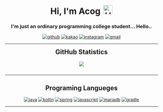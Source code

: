 <ul style="list-style: none;">

</ul>
<div align="center">
<h1>Hi, I'm Acog<img src="https://raw.githubusercontent.com/iampavangandhi/iampavangandhi/master/gifs/Hi.gif" alt="Hi" style="width: 30px;margin-left: 10px;"></h1>

<h3>I'm just an ordinary programming college student... Hello..</h3>

<a href="https://github.com/acogkr" target="_blank"><img src="https://img.shields.io/badge/-Github-black?logo=github&style=flat-square" alt="github"/></a>
<a href="https://qr.kakao.com/talk/.ReiTFSG5aWzUG7AVMWfp3n6Y9g-"><img src="https://img.shields.io/badge/-kakaotalk-white?logo=kakaotalk&style=flat-square" alt="kakao"/></a>
<a href="https://www.instagram.com/acog_kr" target="_blank"><img src="https://img.shields.io/badge/-Instagram-pink?logo=instagram&textColor=white&style=flat-square" alt="instagram"/></a>
<a href="mailto:acog.seongmin@gmail.com"><img src="https://img.shields.io/badge/-Gmail-white?logo=gmail&style=flat-square" alt="gmail"/></a><br/>
</div>


---

<div align="center">

<h2 style="margin: 5px 10px;">GitHub Statistics </h2>
<div style="display: flex; align-items: center; justify-content: center;">

[![](https://github-readme-stats.vercel.app/api?username=acogkr&show_icons=true&theme=tokyonight&hide_border=true&locale=en)](https://github.com/acogkr)


</div>
</div>

<div align="center">

</div>


------
<div align="center">
<h2>Programing Langueges</h2>

<a href="https://oracle.com/java" target="_blank"><img src="https://img.shields.io/badge/java-white.svg?style=for-the-badge&logo=java&logoColor=ba5139" alt="java"/></a>
<a href="https://kotlinlang.org/" target="_blank"><img src="https://img.shields.io/badge/kotlin-white?logo=kotlin&style=for-the-badge" alt="kotlin"/></a>
<a href="https://spring.io/" target="_blank"><img src="https://img.shields.io/badge/spring.js-white?logo=spring&style=for-the-badge" alt="spring"/></a>
<a href="https://developer.mozilla.org/en-US/docs/Web/JavaScript" target="_blank"><img src="https://img.shields.io/badge/JavaScript-white.svg?style=for-the-badge&logo=javascript&logoColor=#F7DF1E" alt="javascript"/></a>
<a href="https://mariadb.org/" target="_blank"><img src="https://img.shields.io/badge/mariadb-white.svg?style=for-the-badge&logo=mariadb&logoColor=FF2D20" alt="mariadb"/></a>
<a href="https://gradle.org/" target="_blank"><img src="https://img.shields.io/badge/gradle-white.svg?style=for-the-badge&logo=gradle&logoColor=122e39" alt="gradle"/></a>

---
  
